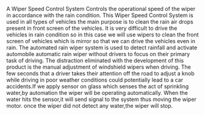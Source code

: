 A Wiper Speed Control System Controls the operational speed of the wiper in accordance with the rain condition. This Wiper Speed Control System is used in all
types of vehicles the main purpose is to clean the rain air drops present in front screen of the vehicles. It is very difficult to drive the vehicles in rain condition 
so in this case we will use wipers to clean the front screen of vehicles which is mirror so that we can drive the vehicles even in rain.
The automated rain wiper system is used to detect rainfall and activate automobile automatic rain wiper without drivers to focus on their primary task of driving.
The distraction eliminated with the development of this product is the manual adjustment of windshield wipers when driving. The few seconds that a driver takes their 
attention off the road to adjust a knob while driving in poor weather conditions could potentially lead to a car accidents.If we apply sensor on glass which senses 
the act of sprinkling water,by automation the wiper will be operating automatically. When the water hits the sensor,it will send signal to the system thus moving 
the wiper motor. once the wiper did not detect any water,the wiper will stop.
